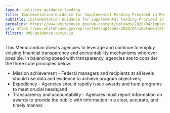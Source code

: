 ```yaml
---
layout: policies-guidance-landing
title: Implementation Guidance for Supplemental Funding Provided in Response to the Coronavirus Disease 2019 (COVID-19)
subtitle: Implementation Guidance for Supplemental Funding Provided in Response to the Coronavirus Disease 2019 (COVID-19)
permalink: https://www.whitehouse.gov/wp-content/uploads/2020/04/Implementation-Guidance-for-Supplemental-Funding-Provided-in-Response.pdf
url: https://www.whitehouse.gov/wp-content/uploads/2020/04/Implementation-Guidance-for-Supplemental-Funding-Provided-in-Response.pdf
filters: OMB-guidance covid-19
---
```



This Memorandum directs agencies to leverage and continue to employ existing financial transparency and accountability mechanisms wherever possible. In balancing speed with transparency, agencies are to consider the three core principles below:

- Mission achievement - Federal managers and recipients at all levels should use data and evidence to achieve program objectives;
- Expediency - Agencies should rapidly issue awards and fund programs to meet crucial needs;and
- Transparency and accountability - Agencies must report information on awards to provide the public with information in a clear, accurate, and timely manner.
